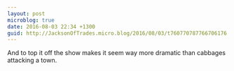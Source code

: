 ```yaml
---
layout: post
microblog: true
date: 2016-08-03 22:34 +1300
guid: http://JacksonOfTrades.micro.blog/2016/08/03/t760770787766706176.html
---
```

And to top it off the show makes it seem way more dramatic than cabbages attacking a town.
